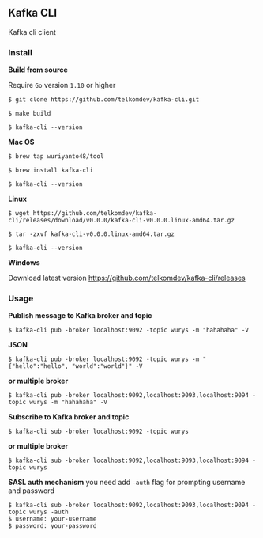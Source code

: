 ## Kafka CLI

Kafka cli client

### Install

<b>Build from source</b>

Require `Go` version `1.10` or higher
```shell
$ git clone https://github.com/telkomdev/kafka-cli.git

$ make build

$ kafka-cli --version
```

<b>Mac OS</b>
```shell
$ brew tap wuriyanto48/tool

$ brew install kafka-cli

$ kafka-cli --version
```

<b>Linux</b>
```shell
$ wget https://github.com/telkomdev/kafka-cli/releases/download/v0.0.0/kafka-cli-v0.0.0.linux-amd64.tar.gz

$ tar -zxvf kafka-cli-v0.0.0.linux-amd64.tar.gz

$ kafka-cli --version
```

<b>Windows</b>

Download latest version https://github.com/telkomdev/kafka-cli/releases

### Usage

<b>Publish message to Kafka broker and topic</b>
```shell
$ kafka-cli pub -broker localhost:9092 -topic wurys -m "hahahaha" -V
```

<b>JSON</b>
```shell
$ kafka-cli pub -broker localhost:9092 -topic wurys -m "{"hello":"hello", "world":"world"}" -V
```

<b>or multiple broker</b>
```shell
$ kafka-cli pub -broker localhost:9092,localhost:9093,localhost:9094 -topic wurys -m "hahahaha" -V
```

<b>Subscribe to Kafka broker and topic</b>
```shell
$ kafka-cli sub -broker localhost:9092 -topic wurys
```

<b>or multiple broker</b>
```shell
$ kafka-cli sub -broker localhost:9092,localhost:9093,localhost:9094 -topic wurys
```

<b>SASL auth mechanism</b>
you need add `-auth` flag for prompting username and password
```shell
$ kafka-cli sub -broker localhost:9092,localhost:9093,localhost:9094 -topic wurys -auth
$ username: your-username
$ password: your-password
```